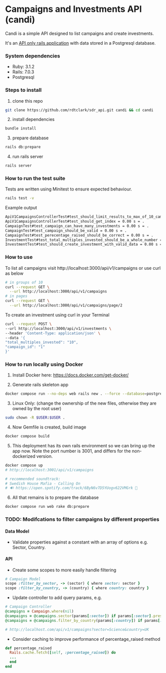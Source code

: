 # Campaigns and Investments API (candi)

Candi is a simple API designed to list campaigns and create investments.

It's an [API only rails application](https://guides.rubyonrails.org/api_app.html) with data stored in a Postgresql database.

### System dependencies

* Ruby: 3.1.2
* Rails: 7.0.3 
* Postgresql

### Steps to install

1. clone this repo 
```bash
git clone https://github.com/rdtclark/sdr_api.git candi && cd candi
```
2. install dependencies
```bash
bundle install
```
3. prepare database
```bash
rails db:prepare
```
4. run rails server
```bash
rails server
```
### How to run the test suite
Tests are written using Minitest to ensure expected behaviour.
```bash
rails test -v
```
Example output
```bash
ApiV1CampaignsControllerTest#test_should_limit_results_to_max_of_10_campaigns_per_request = 0.22 s = .
ApiV1CampaignsControllerTest#test_should_get_index = 0.00 s = .
CampaignTest#test_campaign_can_have_many_investments = 0.00 s = .
CampaignTest#test_campaign_should_be_valid = 0.00 s = .
CampaignTest#test_perecentage_raised_should_be_correct = 0.00 s = .
InvestmentTest#test_total_multiples_invested_should_be_a_whole_number = 0.00 s = .
InvestmentTest#test_should_create_investment_with_valid_data = 0.00 s = .
```

### How to use
To list all campaigns visit http://localhost:3000/api/v1/campaigns or use curl as below
```bash
# in groups of 10
curl --request GET \
  --url http://localhost:3000/api/v1/campaigns
# in pages
curl --request GET \
  --url http://localhost:3000/api/v1/campaigns/page/2
```
To create an investment using curl in your Terminal
```bash
curl --request POST \
--url http://localhost:3000/api/v1/investments \
--header 'Content-Type: application/json' \
--data '{
"total_multiples_invested": "10",
"campaign_id": "1"
}'
```

### How to run locally using Docker

1. Install Docker here: https://docs.docker.com/get-docker/

2. Generate rails skeleton app
  ```bash
  docker compose run --no-deps web rails new . --force --database=postgresql
  ```
3. Linux Only: (change the ownership of the new files, otherwise they are owned by the root user)
  ```bash
  sudo chown -R $USER:$USER .
  ```
4. Now Gemfile is created, build image
  ```bash
  docker compose build
  ```
5. This deployment has its own rails environment so we can bring up the app now. Note the port number is 3001, and differs for the non-dockerized version.
  ```bash
  docker compose up
  # http://localhost:3001/api/v1/campaigns

  # recommended soundtrack: 
  # Swedish House Mafia - Calling On 
  # 🔊 https://open.spotify.com/track/6ByN6v7D5YUogv622VMGrk 🥁
  ```
6. All that remains is to prepare the database
  ```bash
  docker compose run web rake db:prepare
  ```

### TODO: Modifcations to filter campaigns by different properties 

#### Data Model
* Validate properties against a constant with an array of options e.g. Sector, Country.

#### API
* Create some scopes to more easily handle filtering
```ruby
# Campaign Model
scope :filter_by_sector, -> (sector) { where sector: sector }
scope :filter_by_country, -> (country) { where country: country }
```
* Update controller to add query params, e.g.
```ruby
# Campaign Controller
@campigns = Campaign.where(nil)
@campaigns = @campaigns.sector(params[:sector]) if params[:sector].present?
@campaigns = @campaigns.filter_by_country(params[:country]) if params[:country].present?

# http://localhost.com/api/v1/campaigns?sector=Science&country=UK
```
* Consider caching to improve performance of percentage_raised method 
```ruby
def percentage_raised
  Rails.cache.fetch([self, :percentage_raised]) do
  ...
  end
end
```
